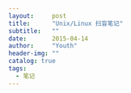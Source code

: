 ```yaml
---
layout:     post
title:      "Unix/Linux 扫盲笔记"
subtitle:   ""
date:       2015-04-14 
author:     "Youth"
header-img: ""
catalog: true
tags:
  - 笔记
---
```

